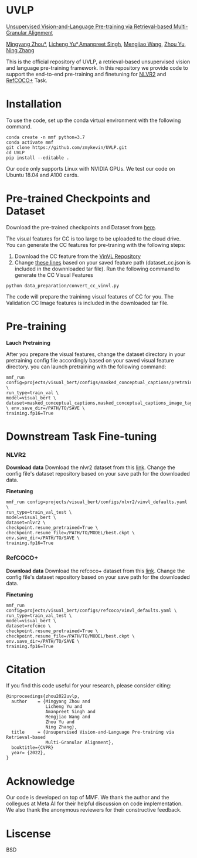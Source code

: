# UVLP
[Unsupervised Vision-and-Language Pre-training via Retrieval-based Multi-Granular Alignment](https://arxiv.org/abs/2203.00242)

[Mingyang Zhou*](https://github.com/zmykevin), [Licheng Yu*](https://lichengunc.github.io/),[Amanpreet Singh](https://apsdehal.in/), [Mengjiao Wang](https://scholar.google.co.uk/citations?user=98J-rNMAAAAJ&hl=en), [Zhou Yu](https://www.cs.columbia.edu/~zhouyu/), [Ning Zhang](https://n-zhang.github.io/) 

This is the official repository of UVLP,  a retrieval-based unsupervised vision and language pre-training framework. In this repository we provide code to support the end-to-end pre-training and finetuning for [NLVR2](https://lil.nlp.cornell.edu/nlvr/) and [RefCOCO+](https://github.com/lichengunc/refer) Task.

# Installation
To use the code, set up the conda virtual environment with the following command.
```
conda create -n mmf python=3.7
conda activate mmf
git clone https://github.com/zmykevin/UVLP.git
cd UVLP
pip install --editable .
```
Our code only supports Linux with NVIDIA GPUs. We test our code on Ubuntu 18.04 and A100 cards.
# Pre-trained Checkpoints and Dataset
Download the pre-trained checkpoints and Dataset from [here](https://drive.google.com/file/d/1zekXYjt-bnf0UQhZY3Q5xL2A6okUt7pV/view?usp=sharing).

The visual features for CC is too large to be uploaded to the cloud drive. You can generate the CC features for pre-traning with the following steps:
1. Download the CC feature from the [VinVL Repository](https://github.com/pzzhang/VinVL/blob/main/DOWNLOAD.md)
2. Change [these lines](https://github.com/zmykevin/UVLP/blob/35ab9955bc67e0f15b97c3ec07b05a7acf2229ea/data_preparation/convert_cc_vinvl.py#L275-L277) based on your saved feature path (dataset_cc.json is included in the downnloaded tar file). Run the following command to generate the CC Visual Features
```
python data_preparation/convert_cc_vinvl.py
```
The code will prepare the traininng visual features of CC for you. The Validation CC Image features is included in the downloaded tar file. 
# Pre-training
**Lauch Pretraining**

After you prepare the visual features, change the dataset directory in your pretraining config file accordingly based on your saved visual feature directory. you can launch pretraining with the following command:
```
mmf_run config=projects/visual_bert/configs/masked_conceptual_captions/pretrain.yaml \
run_type=train_val \
model=visual_bert \
dataset=masked_conceptual_captions,masked_conceptual_captions_image_tag,masked_conceptual_captions_image_phrase,itm_conceptual_captions \ env.save_dir=/PATH/TO/SAVE \
training.fp16=True 
```

# Downstream Task Fine-tuning
### NLVR2
**Download data**
Download the nlvr2 dataset from this [link](https://drive.google.com/file/d/1uzxFAxolDf8eLJYSaZIwllJmtmCjD4fE/view?usp=sharing).
Change the config file's dataset repository based on your save path for the downloaded data. 

**Finetuning**
```
mmf_run config=projects/visual_bert/configs/nlvr2/vinvl_defaults.yaml \
run_type=train_val_test \
model=visual_bert \ 
dataset=nlvr2 \
checkpoint.resume_pretrained=True \
checkpoint.resume_file=/PATH/TO/MODEL/best.ckpt \ 
env.save_dir=/PATH/TO/SAVE \
training.fp16=True 
```
### RefCOCO+
**Download data**
Download the refcoco+ dataset from this [link](https://drive.google.com/file/d/1oRLqVRTeE54b6T8xedbEiGcqKnOAH6Vm/view?usp=sharing).
Change the config file's dataset repository based on your save path for the downloaded data. 

**Finetuning**
```
mmf_run config=projects/visual_bert/configs/refcoco/vinvl_defaults.yaml \
run_type=train_val_test \
model=visual_bert \
dataset=refcoco \
checkpoint.resume_pretrained=True \
checkpoint.resume_file=/PATH/TO/MODEL/best.ckpt \ 
env.save_dir=/PATH/TO/SAVE \
training.fp16=True
```
# Citation
If you find this code useful for your research, please consider citing: 
```
@inproceedings{zhou2022uvlp,
  author    = {Mingyang Zhou and
               Licheng Yu and
               Amanpreet Singh and
               Mengjiao Wang and
               Zhou Yu and
               Ning Zhang},
  title     = {Unsupervised Vision-and-Language Pre-training via Retrieval-based
               Multi-Granular Alignment},
  booktitle={CVPR}
  year= {2022},
}
```
# Acknowledge
Our code is developed on top of MMF. We thank the author and the collegues at Meta AI for their helpful discussion on code implementation. We also thank the anonymous reviewers for their constructive feedback. 

# Liscense
BSD
